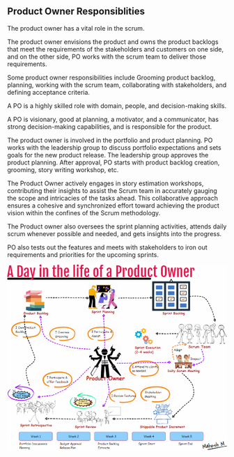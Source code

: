 ## Product Owner Responsiblities
The product owner has a vital role in the scrum.

The product owner envisions the product and owns the product backlogs that meet the requirements of the stakeholders and customers on one side, and on the other side, PO works with the scrum team to deliver those requirements.

Some product owner responsibilities include Grooming product backlog, planning, working with the scrum team, collaborating with stakeholders, and defining acceptance criteria.

A PO is a highly skilled role with domain, people, and decision-making skills. 

A PO is visionary, good at planning, a motivator, and a communicator, has strong decision-making capabilities, and is responsible for the product.

The product owner is involved in the portfolio and product planning. PO works with the leadership group to discuss portfolio expectations and sets goals for the new product release. The leadership group approves the product planning. After approval, PO starts with product backlog creation, grooming, story writing workshop, etc.

The Product Owner actively engages in story estimation workshops, contributing their insights to assist the Scrum team in accurately gauging the scope and intricacies of the tasks ahead. This collaborative approach ensures a cohesive and synchronized effort toward achieving the product vision within the confines of the Scrum methodology.

The Product owner also oversees the sprint planning activities, attends daily scrum whenever possible and needed, and gets insights into the progress.

PO also tests out the features and meets with stakeholders to iron out requirements and priorities for the upcoming sprints.

![Alt text](https://raw.githubusercontent.com/srinirama/MyNotes/8e5270ac390e23ddb9ff899abb8f340956542672/productowner.gif "Product Owner")


